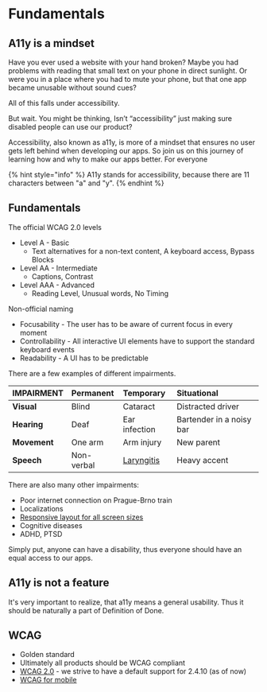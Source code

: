 # Fundamentals

## **A11y is a mindset**

Have you ever used a website with your hand broken? Maybe you had problems with reading that small text on your phone in direct sunlight. Or were you in a place where you had to mute your phone, but that one app became unusable without sound cues?

All of this falls under accessibility.

But wait. You might be thinking, Isn’t “accessibility” just making sure disabled people can use our product?

Accessibility, also known as a11y, is more of a mindset that ensures no user gets left behind when developing our apps. So join us on this journey of learning how and why to make our apps better. For everyone

{% hint style="info" %}
A11y stands for accessibility, because there are 11 characters between "a" and "y".
{% endhint %}

## Fu**ndamentals**

The official WCAG 2.0 levels

* Level A - Basic
  * Text alternatives for a non-text content, A keyboard access, Bypass Blocks
* Level AA - Intermediate
  * Captions, Contrast
* Level AAA - Advanced
  * Reading Level, Unusual words, No Timing

Non-official naming

* Focusability - The user has to be aware of current focus in every moment
* Controllability - All interactive UI elements have to support the standard keyboard events
* Readability - A UI has to be predictable

There are a few examples of different impairments.

| **IMPAIRMENT** | Permanent | Temporary | Situational |
| :--- | :--- | :--- | :--- |
| **Visual** | Blind | Cataract | Distracted driver |
| **Hearing** | Deaf | Ear infection | Bartender in a noisy bar |
| **Movement** | One arm | Arm injury | New parent |
| **Speech** | Non-verbal | [Laryngitis](https://en.wikipedia.org/wiki/Laryngitis) | Heavy accent |

There are also many other impairments:

* Poor internet connection on Prague-Brno train
* Localizations
* [Responsive layout for all screen sizes](../great-ux-ui/responsive-web-design.md)
* Cognitive diseases
* ADHD, PTSD

Simply put, anyone can have a disability, thus everyone should have an equal access to our apps. 

## A11y is not a feature

It's very important to realize, that a11y means a general usability. Thus it should be naturally a part of Definition of Done.

## WCAG

* Golden standard
* Ultimately all products should be WCAG compliant
* [WCAG 2.0](https://www.w3.org/TR/UNDERSTANDING-WCAG20/Overview.html#abstract) - we strive to have a default support for 2.4.10 \(as of now\)
* [WCAG for mobile](https://www.w3.org/TR/mobile-accessibility-mapping/)

